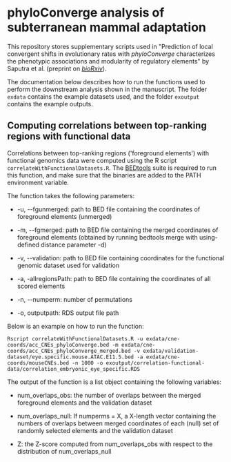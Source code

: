 # phyloConverge analysis of subterranean mammal adaptation

This repository stores supplementary scripts used in "Prediction of local convergent shifts in evolutionary rates with _phyloConverge_ characterizes the phenotypic associations and modularity of regulatory elements" by Saputra et al. (preprint on [_bioRxiv_](https://www.biorxiv.org/content/10.1101/2022.05.02.490345v1)).

The documentation below describes how to run the functions used to perform the downstream analysis shown in the manuscript. The folder `exdata` contains the example datasets used, and the folder `exoutput` contains the example outputs.

## Computing correlations between top-ranking regions with functional data

Correlations between top-ranking regions ('foreground elements') with functional genomics data were computed using the R script `correlateWithFunctionalDatasets.R`. The [BEDtools](https://bedtools.readthedocs.io/en/latest/index.html) suite is required to run this function, and make sure that the binaries are added to the PATH environment variable.

The function takes the following parameters:

* -u, --fgunmerged: path to BED file containing the coordinates of foreground elements (unmerged)

* -m, --fgmerged: path to BED file containing the merged coordinates of foreground elements (obtained by running bedtools merge with using-defined distance parameter -d)

* -v, --validation: path to BED file containing coordinates for the functional genomic dataset used for validation

* -a, -allregionsPath: path to BED file containing the coordinates of all scored elements

* -n, --numperm: number of permutations

* -o, outputpath: RDS output file path

Below is an example on how to run the function:
```
Rscript correlateWithFunctionalDatasets.R -u exdata/cne-coords/acc_CNEs_phyloConverge.bed -m exdata/cne-coords/acc_CNEs_phyloConverge_merged.bed -v exdata/validation-dataset/eye.specific.mouse.ATAC.E11.5.bed -a exdata/cne-coords/mouseCNEs.bed -n 1000 -o exoutput/correlation-functional-data/correlation_embryonic_eye_specific.RDS
```

The output of the function is a list object containing the following variables:

* num_overlaps_obs: the number of overlaps between the merged foreground elements and the validation dataset

* num_overlaps_null: If numperms = X, a X-length vector containing the numbers of overlaps between merged coordinates of each (null) set of randomly selected elements and the validation dataset

* Z: the Z-score computed from num_overlaps_obs with respect to the distribution of num_overlaps_null